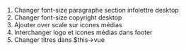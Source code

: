 1. Changer font-size paragraphe section infolettre desktop
2. Changer font-size copyright desktop
3. Ajouter over scale sur icones médias
4. Interchanger logo et icones médias dans footer
5. Changer titres dans $this->vue

<!-- Last insert pdo pour récupérer l'id du dernier id -->